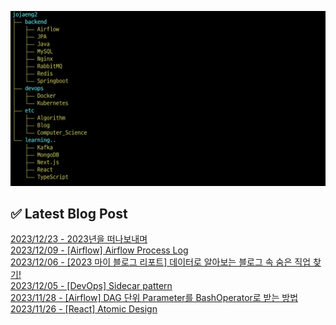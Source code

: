 ![image](./image/231205.png)

## ✅ Latest Blog Post

[2023/12/23 - 2023년을 떠나보내며](http://blog.naver.com/ds4ouj/223301509440?fromRss=true) <br/>
[2023/12/09 - [Airflow] Airflow Process Log](http://blog.naver.com/ds4ouj/223287660516?fromRss=true) <br/>
[2023/12/06 - [2023 마이 블로그 리포트] 데이터로 알아보는 블로그 속 숨은 직업 찾기!](http://blog.naver.com/ds4ouj/223284657802?fromRss=true) <br/>
[2023/12/05 - [DevOps] Sidecar pattern](http://blog.naver.com/ds4ouj/223284044811?fromRss=true) <br/>
[2023/11/28 - [Airflow] DAG 단위 Parameter를 BashOperator로 받는 방법](http://blog.naver.com/ds4ouj/223277463935?fromRss=true) <br/>
[2023/11/26 - [React] Atomic Design](http://blog.naver.com/ds4ouj/223275392995?fromRss=true) <br/>
